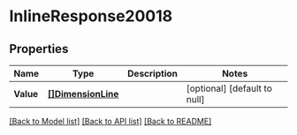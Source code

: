 # InlineResponse20018

## Properties
Name | Type | Description | Notes
------------ | ------------- | ------------- | -------------
**Value** | [**[]DimensionLine**](dimensionLine.md) |  | [optional] [default to null]

[[Back to Model list]](../README.md#documentation-for-models) [[Back to API list]](../README.md#documentation-for-api-endpoints) [[Back to README]](../README.md)

